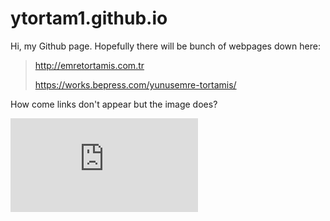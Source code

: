 # ytortam1.github.io

<!-- This content will not appear in the rendered Markdown -->

Hi, my Github page. Hopefully there will be bunch of webpages down here:

> http://emretortamis.com.tr
> 
> https://works.bepress.com/yunusemre-tortamis/

How come links don't appear but the image does?

![This is an image](https://www.brilliantvinyl.com/image.php?type=T&id=4675)


